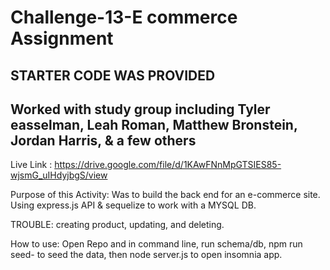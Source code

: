 # Challenge-13-E commerce Assignment
## STARTER CODE WAS PROVIDED
## Worked with study group including Tyler easselman, Leah Roman, Matthew Bronstein, Jordan Harris, & a few others
Live Link : https://drive.google.com/file/d/1KAwFNnMpGTSIES85-wjsmG_uIHdyjbgS/view

Purpose of this Activity:
Was to build the back end for an e-commerce site. Using express.js API & sequelize to work with a MYSQL DB. 

TROUBLE: creating product, updating, and deleting.

How to use:
Open Repo and in command line, run schema/db, npm run seed- to seed the data, then node server.js to open insomnia app. 

